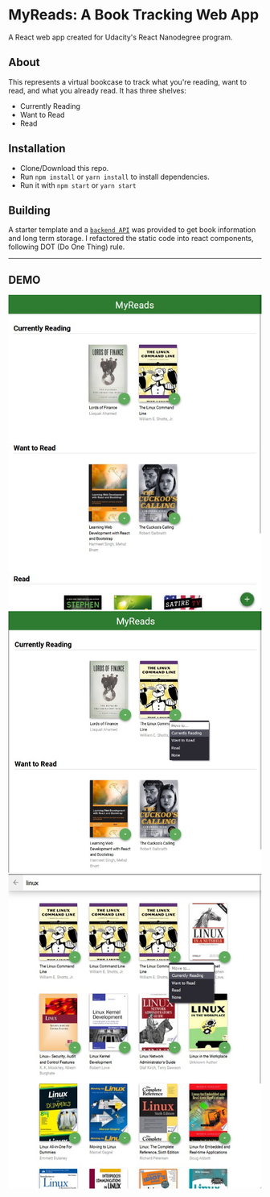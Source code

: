 # MyReads: A Book Tracking Web App
A React web app created for Udacity's React Nanodegree program.

## About
This represents a virtual bookcase to track what you're reading, want to read, and what you already read.
It has three shelves:
- Currently Reading
- Want to Read
- Read

## Installation
- Clone/Download this repo.
- Run `npm install` or `yarn install` to install dependencies.
- Run it with `npm start` or `yarn start`

## Building
A starter template and a [`backend API`](src/BooksAPI.js) was provided to get book information and long term storage.
I refactored the static code into react components, following DOT (Do One Thing) rule.

---------
## DEMO
![screenshot1](./public/Screenshot_3.jpg)
![screenshot2](./public/Screenshot_1.jpg)
![screenshot3](./public/Screenshot_2.jpg)
